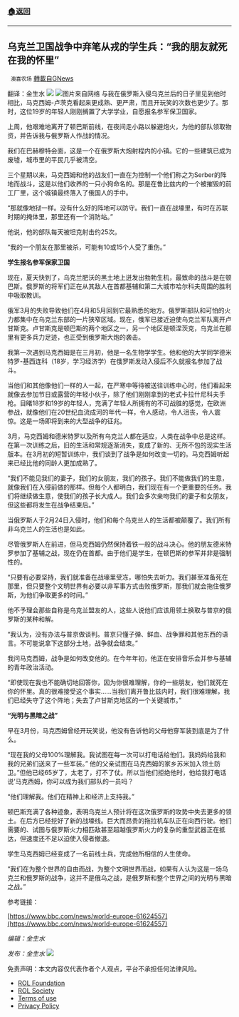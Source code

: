 ###  [:house:返回](README.md)
---


## 乌克兰卫国战争中弃笔从戎的学生兵：“我的朋友就死在我的怀里”
` 澳喜农场` [轉載自GNews](https://gnews.org/zh-hans/2635045/)

翻译：金生水
 ![](https://assets.gnews.org/wp-content/uploads/2022/05/Gnews-3_1653969559.png) ![](https://assets.gnews.org/wp-content/uploads/2022/05/1-336_1653970520.png)图片来自网络 
与我在俄罗斯入侵乌克兰后的日子里见到他时相比，马克西姆-卢茨克看起来更成熟、更严肃，而且开玩笑的次数也更少了。那时，这位19岁的年轻人刚刚搁置了大学学业，自愿报名参军保卫国家。
 
上周，他艰难地离开了顿巴斯前线，在夜间走小路以躲避炮火，为他的部队领取物资，并告诉我与俄罗斯人作战的情况。
 
我们在巴赫穆特会面，这是一个在俄罗斯大炮射程内的小镇。它的一些建筑已成为废墟，城市里的平民几乎被清空。
 
三个星期以来，马克西姆和他的战友们一直在为控制一个他们称之为Serber的阵地而战斗，这是以他们收养的一只小狗命名的。那是在鲁比兹内的一个被摧毁的前工厂里，这个城镇最终落入了俄国人的手中。
 
“那就像地狱一样。没有什么好的阵地可以防守。我们一直在战壕里，有时在苏联时期的掩体里，那里还有一个消防站。”
 
他说，他的部队每天被坦克射击约25次。
 
“我的一个朋友在那里被杀，可能有10或15个人受了重伤。”
 
**学生报名参军保家卫国**
 
现在，夏天快到了，乌克兰肥沃的黑土地上迸发出勃勃生机，最致命的战斗是在顿巴斯。俄罗斯的将军们正在从其敌人在首都基辅和第二大城市哈尔科夫周围的胜利中吸取教训。
 
俄军3月的失败导致他们在4月和5月回到它最熟悉的地方。俄罗斯部队和可怕的火力都集中在乌克兰东部的一片狭窄区域。现在，俄军已接近迫使乌克兰军队离开卢甘斯克。卢甘斯克是顿巴斯的两个地区之一，另一个地区是顿涅茨克，乌克兰在那里有更多兵力足迹，也正受到俄罗斯大炮的袭击。
 
我第一次遇到马克西姆是在三月初，他是一名生物学学生。他和他的大学同学德米特罗-基西连科（18岁，学习经济学）在俄罗斯发动入侵后不久就报名参加了战斗。
 
当他们和其他像他们一样的人一起，在严寒中等待被送往训练中心时，他们看起来就像去参加节日或露营的年轻小伙子，除了他们刚刚拿到的老式卡拉什尼科夫手枪。目睹18岁和19岁的年轻人，充满了年轻人所拥有的不可战胜的感觉，在欧洲参战，就像他们在20世纪血流成河的年代一样，令人感动，令人沮丧，令人震惊。这是一场即将到来的大型战争的征兆。
 
3月，马克西姆和德米特罗以及所有乌克兰人都在适应，人类在战争中总是这样。在第一次训练之后，旧的生活和常规逐渐消失，变成了新的、无所不包的现实生活版本。在3月初的短暂训练中，我们谈到了战争是如何改变一切的。马克西姆听起来已经比他的同龄人更加成熟了。
 
“我们不能见我们的妻子，我们的女朋友，我们的孩子。我们不能做我们的生意，就像我们在入侵前做的那样。但每个人都明白，我们现在有一个更重要的任务。我们将继续做生意，使我们的孩子长大成人。我们会多次亲吻我们的妻子和女朋友，但这些都将发生在战争结束后。”
 
当俄罗斯人于2月24日入侵时，他们和每个乌克兰人的生活都被颠覆了。我们所有非乌克兰人的生活也是如此。
 
尽管俄罗斯人在前进，但马克西姆仍然保持着铁一般的战斗决心。他的朋友德米特罗参加了基辅之战，现在仍在首都。由于他们是学生，在顿巴斯的参军并非是强制性的。
 
“只要有必要坚持，我们就准备在战壕里受冻，哪怕失去听力。我们甚至准备死在那里，但只要整个文明世界有必要以非军事方式击败俄罗斯，那我们就会拖住俄罗斯，为他们争取更多的时间。”
 
他不予理会那些自称是乌克兰盟友的人，这些人说他们应该用领土换取与普京的俄罗斯的某种和解。
 
“我认为，没有办法与普京做谈判。普京只懂子弹、鲜血、战争罪和其他东西的语言。不可能说拿下这部分土地，战争就会结束。”
 
我问马克西姆，战争是如何改变他的。在今年年初，他正在安排音乐会并参与基辅的青年政治活动。
 
“即使现在我也不能确切地回答你，因为你很难理解，你的一些朋友，他们就死在你的怀里。真的很难接受这个事实……当我们离开鲁比兹内时，我们很难理解，我们已经失守了这个阵地；失去了卢甘斯克地区的一个关键城市。”
 
**“光明与黑暗之战”**
 
早在3月份，马克西姆曾经开玩笑说，他没有告诉他的父母他穿军装到底是为了什么。
 
“现在我的父母100%理解我。我试图在每一次可以打电话给他们。我妈妈给我和我的兄弟们送来了一些军装。” 他的父亲试图在马克西姆的家乡苏米加入领土防卫。”但他已经65岁了，太老了，打不了仗。所以当他们拒绝他时，他给我打电话说’马克西姆，你可以成为我们部队的一员吗？
 
“他们理解我。他们在精神上和经济上支持我。”
 
顿巴斯充满了各种迹象，表明乌克兰人预计将在这次俄罗斯的攻势中失去更多的领土。在后方已经挖好了新的战壕线。巨大而昂贵的拖拉机车队正在向西行驶。他们需要的、试图与俄罗斯火力相匹敌甚至超越俄罗斯火力的复杂的重型武器正在抵达，但速度还不足以迫使入侵者撤退。
 
学生马克西姆已经变成了一名前线士兵，完成他所相信的人生使命。
 
“我们在为整个世界的自由而战，为整个文明世界而战，如果有人认为这是一场乌克兰和俄罗斯的战争，这并不是俄乌之战，是俄罗斯和整个世界之间的光明与黑暗之战。”
 
参考链接：
 
[https://www.bbc.com/news/world-europe-61624557](https://www.bbc.com/news/world-europe-61624557)
 
*编辑：金生水*
 
*发布：金生水*
 ![](https://assets.gnews.org/wp-content/uploads/2022/05/HA-5_1653969527.jpg) 

免责声明：本文内容仅代表作者个人观点，平台不承担任何法律风险。
  
- [ROL Foundation](https://rolfoundation.org/)
- [ROL Society](https://rolsociety.org/)
- [Terms of use](https://gnews.org/terms-of-use-3/)
- [Privacy Policy](https://gnews.org/privacy-policy/)
